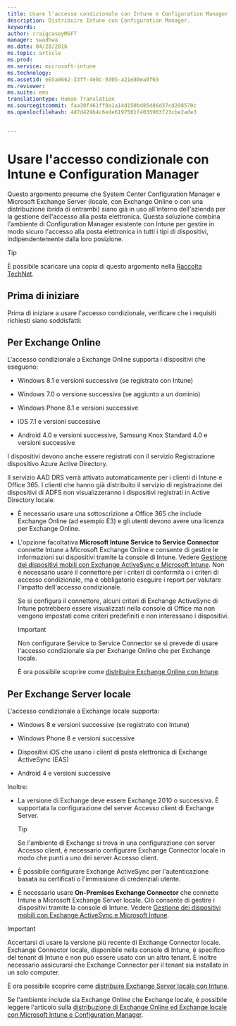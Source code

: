 ```yaml
---
title: Usare l'accesso condizionale con Intune e Configuration Manager
description: Distribuire Intune con Configuration Manager.
keywords: 
author: craigcaseyMSFT
manager: swadhwa
ms.date: 04/28/2016
ms.topic: article
ms.prod: 
ms.service: microsoft-intune
ms.technology: 
ms.assetid: e65a0662-33ff-4e8c-9305-a21e80ea0f69
ms.reviewer: 
ms.suite: ems
translationtype: Human Translation
ms.sourcegitcommit: faa30f461ff9a1a14d150bd85d86d37cd298570c
ms.openlocfilehash: 4d7d429b4c6ede6197501f4035903f23cbe2ade3


---
```


# Usare l'accesso condizionale con Intune e Configuration Manager
Questo argomento presume che System Center Configuration Manager e Microsoft Exchange Server (locale, con Exchange Online o con una distribuzione ibrida di entrambi) siano già in uso all'interno dell'azienda per la gestione dell'accesso alla posta elettronica. Questa soluzione combina l'ambiente di Configuration Manager esistente con Intune per gestire in modo sicuro l'accesso alla posta elettronica in tutti i tipi di dispositivi, indipendentemente dalla loro posizione.

> [!TIP]
> È possibile scaricare una copia di questo argomento nella [Raccolta TechNet](https://gallery.technet.microsoft.com/Deploying-Enterprise-16499404).

## Prima di iniziare
Prima di iniziare a usare l'accesso condizionale, verificare che i requisiti richiesti siano soddisfatti:

## Per Exchange Online
L'accesso condizionale a Exchange Online supporta i dispositivi che eseguono:

-   Windows 8.1 e versioni successive (se registrato con Intune)

-   Windows 7.0 o versione successiva (se aggiunto a un dominio)

-   Windows Phone 8.1 e versioni successive

-   iOS 7.1 e versioni successive

-   Android 4.0 e versioni successive, Samsung Knox Standard 4.0 e versioni successive

I dispositivi devono anche essere registrati con il servizio Registrazione dispositivo Azure Active Directory.

Il servizio AAD DRS verrà attivato automaticamente per i clienti di Intune e Office 365. I clienti che hanno già distribuito il servizio di registrazione dei dispositivi di ADFS non visualizzeranno i dispositivi registrati in Active Directory locale.

-   È necessario usare una sottoscrizione a Office 365 che include Exchange Online (ad esempio E3) e gli utenti devono avere una licenza per Exchange Online.

-   L'opzione facoltativa **Microsoft Intune Service to Service Connector** connette Intune a Microsoft Exchange Online e consente di gestire le informazioni sui dispositivi tramite la console di Intune. Vedere [Gestione dei dispositivi mobili con Exchange ActiveSync e Microsoft Intune](/intune/deploy-use/mobile-device-management-with-exchange-activesync-and-microsoft-intune). Non è necessario usare il connettore per i criteri di conformità o i criteri di accesso condizionale, ma è obbligatorio eseguire i report per valutare l'impatto dell'accesso condizionale.

    Se si configura il connettore, alcuni criteri di Exchange ActiveSync di Intune potrebbero essere visualizzati nella console di Office ma non vengono impostati come criteri predefiniti e non interessano i dispositivi.

    > [!IMPORTANT]
    > Non configurare Service to Service Connector se si prevede di usare l'accesso condizionale sia per Exchange Online che per Exchange locale.

    È ora possibile scoprire come [distribuire Exchange Online con Intune](conditional-access-intune-exchange-online.md).

## Per Exchange Server locale
L'accesso condizionale a Exchange locale supporta:

-   Windows 8 e versioni successive (se registrato con Intune)

-   Windows Phone 8 e versioni successive

-   Dispositivi iOS che usano i client di posta elettronica di Exchange ActiveSync (EAS)

-   Android 4 e versioni successive

Inoltre:

-   La versione di Exchange deve essere Exchange 2010 o successiva. È supportata la configurazione del server Accesso client di Exchange Server.

    > [!TIP]
    > Se l'ambiente di Exchange si trova in una configurazione con server Accesso client, è necessario configurare Exchange Connector locale in modo che punti a uno dei server Accesso client.

-   È possibile configurare Exchange ActiveSync per l'autenticazione basata su certificati o l'immissione di credenziali utente.

-   È necessario usare **On-Premises Exchange Connector** che connette Intune a Microsoft Exchange Server locale. Ciò consente di gestire i dispositivi tramite la console di Intune. Vedere [Gestione dei dispositivi mobili con Exchange ActiveSync e Microsoft Intune](/intune/deploy-use/mobile-device-management-with-exchange-activesync-and-microsoft-intune).

  > [!IMPORTANT]
> Accertarsi di usare la versione più recente di Exchange Connector locale. Exchange Connector locale, disponibile nella console di Intune, è specifico del tenant di Intune e non può essere usato con un altro tenant. È inoltre necessario assicurarsi che Exchange Connector per il tenant sia installato in un solo computer.

  È ora possibile scoprire come [distribuire Exchange Server locale con Intune](conditional-access-intune-exchange.md).

Se l'ambiente include sia Exchange Online che Exchange locale, è possibile leggere l'articolo sulla [distribuzione di Exchange Online ed Exchange locale con Microsoft Intune e Configuration Manager](conditional-access-intune-configmgr-coexist.md).



<!--HONumber=Sep16_HO1-->


